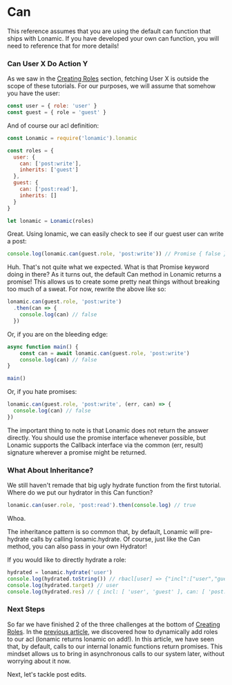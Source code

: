# Can

This reference assumes that you are using the default can function that ships with Lonamic. If you have developed your own can function, you will need to reference that for more details!

### Can User X Do Action Y

As we saw in the [Creating Roles](/usage/creating-roles.md) section, fetching User X is outside the scope of these tutorials. For our purposes, we will assume that somehow you have the user:

```js
const user = { role: 'user' }
const guest = { role = 'guest' }
```

And of course our acl definition:

```js
const Lonamic = require('lonamic').lonamic

const roles = {
  user: {
    can: ['post:write'],
    inherits: ['guest']
  },
  guest: {
    can: ['post:read'],
    inherits: []
  }
}

let lonamic = Lonamic(roles)
```

Great. Using lonamic, we can easily check to see if our guest user can write a post:

```js
console.log(lonamic.can(guest.role, 'post:write')) // Promise { false }
```

Huh. That's not quite what we expected. What is that Promise keyword doing in there? As it turns out, the default Can method in Lonamic returns a promise! This allows us to create some pretty neat things without breaking too much of a sweat. For now, rewrite the above like so:

```js
lonamic.can(guest.role, 'post:write')
  .then(can => {
    console.log(can) // false
  })
```

Or, if you are on the bleeding edge:

```js
async function main() {
    const can = await lonamic.can(guest.role, 'post:write')
    console.log(can) // false
}

main()
```

Or, if you hate promises:

```js
lonamic.can(guest.role, 'post:write', (err, can) => {
  console.log(can) // false
})
```

The important thing to note is that Lonamic does not return the answer directly. You should use the promise interface whenever possible, but Lonamic supports the Callback interface via the common \(err, result\) signature wherever a promise might be returned.

### What About Inheritance?

We still haven't remade that big ugly hydrate function from the first tutorial. Where do we put our hydrator in this Can function?

```js
lonamic.can(user.role, 'post:read').then(console.log) // true
```

Whoa.

The inheritance pattern is so common that, by default, Lonamic will pre-hydrate calls by calling lonamic.hydrate. Of course, just like the Can method, you can also pass in your own Hydrator!

If you would like to directly hydrate a role:

```js
hydrated = lonamic.hydrate('user')
console.log(hydrated.toString()) // rbacl[user] => {"incl":["user","guest"],"can":["post:write","post:read"]}
console.log(hydrated.target) // user
console.log(hydrated.res) // { incl: [ 'user', 'guest' ], can: [ 'post:write', 'post:read' ] }
```

### Next Steps

So far we have finished 2 of the three challenges at the bottom of [Creating Roles](/usage/creating-roles.md). In the [previous article](/usage/lonamic-roles.md), we discovered how to dynamically add roles to our acl \(lonamic returns lonamic on add!\). In this article, we have seen that, by default, calls to our internal lonamic functions return promises. This mindset allows us to bring in asynchronous calls to our system later, without worrying about it now.

Next, let's tackle post edits.
